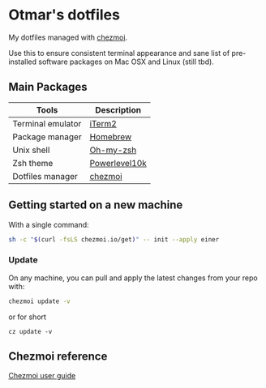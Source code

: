 # Otmar's dotfiles

My dotfiles managed with [chezmoi](https://www.chezmoi.io/).

Use this to ensure consistent terminal appearance and sane list of pre-installed software packages on Mac OSX and Linux (still tbd).

## Main Packages

| Tools             | Description                                                                                         |
| ----------------- | --------------------------------------------------------------------------------------------------- |
| Terminal emulator | [iTerm2](https://iterm2.com/)                                                                       |
| Package manager   | [Homebrew](https://brew.sh/)                                                                        |
| Unix shell        | [Oh-my-zsh](https://github.com/ohmyzsh/ohmyzsh/wiki/Installing-ZSH)                                   |
| Zsh theme         | [Powerlevel10k](https://github.com/romkatv/powerlevel10k)                                           |
| Dotfiles manager  | [chezmoi](https://chezmoi.io/)                                                                      |

## Getting started on a new machine
With a single command:

```sh
sh -c "$(curl -fsLS chezmoi.io/get)" -- init --apply einer
```

### Update

On any machine, you can pull and apply the latest changes from your repo with:

```sh
chezmoi update -v
```

or for short

```
cz update -v
```

## Chezmoi reference

[Chezmoi user guide](https://www.chezmoi.io/user-guide/command-overview/)